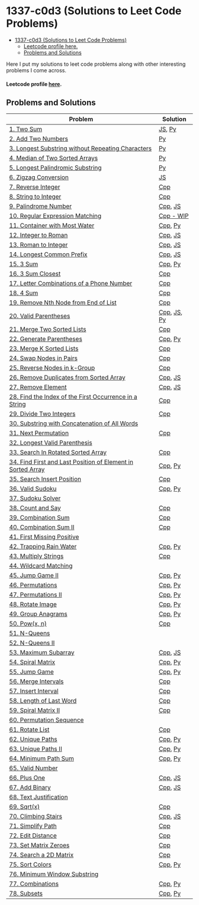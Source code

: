 # 1337-c0d3 (Solutions to Leet Code Problems)

<!-- TOC -->
* [1337-c0d3 (Solutions to Leet Code Problems)](#1337-c0d3-solutions-to-leet-code-problems)
  * [Leetcode profile here.](#leetcode-profile-here)
  * [Problems and Solutions](#problems-and-solutions)
<!-- TOC -->

Here I put my solutions to leet code problems along with other interesting problems I come across.

#### Leetcode profile [here](https://leetcode.com/_r00tp/).

## Problems and Solutions
| Problem                                                                                                                                               | Solution                                                                                                                                                    |
|-------------------------------------------------------------------------------------------------------------------------------------------------------|-------------------------------------------------------------------------------------------------------------------------------------------------------------|
| [1. Two Sum](https://leetcode.com/problems/two-sum/)                                                                                                  | [JS](javascript/1.%20two-sum.js), [Py](python/1.%20two-sum.py)                                                                                              |
| [2. Add Two Numbers](https://leetcode.com/problems/add-two-numbers/)                                                                                  | [Py](python/2.%20add-two-numbers.py)                                                                                                                        |
| [3. Longest Substring without Repeating Characters](https://leetcode.com/problems/longest-substring-without-repeating-characters/)                    | [Py](python/3.%20longest-substring-without-repeating-characters.py)                                                                                         |
| [4. Median of Two Sorted Arrays](https://leetcode.com/problems/median-of-two-sorted-arrays/)                                                          | [Py](python/4.%20median-of-two-sorted-arrays.py)                                                                                                            |
| [5. Longest Palindromic Substring](https://leetcode.com/problems/longest-palindromic-substring/)                                                      | [Py](python/5.%20longest-palindromic-substring.py)                                                                                                          |
| [6. Zigzag Conversion](https://leetcode.com/problems/zigzag-conversion/)                                                                              | [JS](javascript/6.%20zigzag-conversion.js)                                                                                                                  |
| [7. Reverse Integer](https://leetcode.com/problems/reverse-integer/)                                                                                  | [Cpp](cpp/7.%20reverse-integer.cpp)                                                                                                                         |
| [8. String to Integer](https://leetcode.com/problems/string-to-integer-atoi/)                                                                         | [Cpp](cpp/8.%20string-to-integer.cpp)                                                                                                                       |
| [9. Palindrome Number](https://leetcode.com/problems/palindrome-number/)                                                                              | [Cpp](cpp/9.%20palindrome-number.cpp), [JS](javascript/9.%20palindrome-number.js)                                                                           |
| [10. Regular Expression Matching](https://leetcode.com/problems/regular-expression-matching)                                                          | [Cpp - WIP](cpp/10.%20regular-expression-matching.cpp)                                                                                                      |
| [11. Container with Most Water](https://leetcode.com/problems/container-with-most-water/)                                                             | [Cpp](cpp/11.%20container-with-most-water.cpp), [Py](python/11.%20container-with-most-water.py)                                                             |
| [12. Integer to Roman](https://leetcode.com/problems/integer-to-roman/)                                                                               | [Cpp](cpp/12.%20integer-to-roman.cpp), [JS](javascript/12.%20integer-to-roman.js)                                                                           |
| [13. Roman to Integer](https://leetcode.com/problems/roman-to-integer/)                                                                               | [Cpp](cpp/13.%20roman-to-integer.cpp), [JS](javascript/13.%20roman-to-integer.js)                                                                           |
| [14. Longest Common Prefix](https://leetcode.com/problems/longest-common-prefix/)                                                                     | [Cpp](cpp/14.%20longest-common-prefix.cpp), [JS](javascript/14.%20longest-common-prefix.js)                                                                 |
| [15. 3 Sum](https://leetcode.com/problems/3sum/)                                                                                                      | [Cpp](cpp/15.%203-sum.cpp), [Py](python/15.%203-sum.py)                                                                                                     |
| [16. 3 Sum Closest](https://leetcode.com/problems/3sum-closest/)                                                                                      | [Cpp](cpp/16.%203-sum-closest.cpp)                                                                                                                          |
| [17. Letter Combinations of a Phone Number](https://leetcode.com/problems/letter-combinations-of-a-phone-number/)                                     | [Cpp](cpp/17.%20letter-combinations-of-a-phone-number.cpp)                                                                                                  |
| [18. 4 Sum](https://leetcode.com/problems/4sum/)                                                                                                      | [Cpp](cpp/18.%204-sum.cpp)                                                                                                                                  |
| [19. Remove Nth Node from End of List](https://leetcode.com/problems/remove-nth-node-from-end-of-list/)                                               | [Cpp](cpp/19.%20remove-nth-node-from-end-of-list.cpp)                                                                                                       |
| [20. Valid Parentheses](https://leetcode.com/problems/valid-parentheses/)                                                                             | [Cpp](cpp/20.%20valid-parentheses.cpp), [JS](javascript/20.%20valid-parentheses.js), [Py](python/20.%20valid-parentheses.py)                                |
| [21. Merge Two Sorted Lists](https://leetcode.com/problems/merge-two-sorted-lists/)                                                                   | [Cpp](cpp/21.%20merge-two-sorted-lists.cpp)                                                                                                                 |
| [22. Generate Parentheses](https://leetcode.com/problems/generate-parentheses/)                                                                       | [Cpp](cpp/22.%20generate-parentheses.cpp), [Py](python/22.%20generate-parentheses.py)                                                                       |
| [23. Merge K Sorted Lists](https://leetcode.com/problems/merge-k-sorted-lists/)                                                                       | [Cpp](cpp/23.%20merge-k-sorted-lists.cpp)                                                                                                                   |
| [24. Swap Nodes in Pairs](https://leetcode.com/problems/swap-nodes-in-pairs/)                                                                         | [Cpp](cpp/24.%20swap-nodes-in-pairs.cpp)                                                                                                                    |
| [25. Reverse Nodes in k-Group](https://leetcode.com/problems/reverse-nodes-in-k-group/)                                                               | [Cpp](cpp/25.%20reverse-nodes-in-k-group.cpp)                                                                                                               |
| [26. Remove Duplicates from Sorted Array](https://leetcode.com/problems/remove-duplicates-from-sorted-array/)                                         | [Cpp](cpp/26.%20remove-duplicates-from-sorted-array.cpp), [JS](javascript/26.%20remove-duplicates-from-sorted-array.js)                                     |
| [27. Remove Element](https://leetcode.com/problems/remove-element/)                                                                                   | [Cpp](cpp/27.%20remove-element.cpp), [JS](javascript/27.%20remove-element.js)                                                                               |
| [28. Find the Index of the First Occurrence in a String](https://leetcode.com/problems/find-the-index-of-the-first-occurrence-in-a-string/)           | [Cpp](cpp/28.%20find-the-index-of-the-first-occurrence-in-a-string.cpp)                                                                                     |
| [29. Divide Two Integers](https://leetcode.com/problems/divide-two-integers/)                                                                         | [Cpp](cpp/29.%20divide-two-integers.cpp)                                                                                                                    |
| [30. Substring with Concatenation of All Words](https://leetcode.com/problems/substring-with-concatenation-of-all-words/)                             |                                                                                                                                                             |
| [31. Next Permutation](https://leetcode.com/problems/next-permutation/)                                                                               | [Cpp](cpp/31.%20next-permutation.cpp)                                                                                                                       |
| [32. Longest Valid Parenthesis](https://leetcode.com/problems/longest-valid-parentheses/)                                                             |                                                                                                                                                             |
| [33. Search In Rotated Sorted Array](https://leetcode.com/problems/search-in-rotated-sorted-array/)                                                   | [Cpp](cpp/33.%20search-in-rotated-sorted-array.cpp)                                                                                                         |
| [34. Find First and Last Position of Element in Sorted Array](https://leetcode.com/problems/find-first-and-last-position-of-element-in-sorted-array/) | [Cpp](cpp/34.%20find-first-and-last-position-of-element-in-sorted-array.cpp), [Py](python/34.%20find-first-and-last-position-of-element-in-sorted-array.py) |
| [35. Search Insert Position](https://leetcode.com/problems/search-insert-position/)                                                                   | [Cpp](cpp/35.%20search-insert-position.cpp)                                                                                                                 |
| [36. Valid Sudoku](https://leetcode.com/problems/valid-sudoku/)                                                                                       | [Cpp](cpp/36.%20valid-sudoku.cpp), [Py](python/36.%20valid-sudoku.py)                                                                                       |
| [37. Sudoku Solver](https://leetcode.com/problems/sudoku-solver/)                                                                                     |                                                                                                                                                             |
| [38. Count and Say](https://leetcode.com/problems/count-and-say/)                                                                                     | [Cpp](cpp/38.%20count-and-say.cpp)                                                                                                                          |
| [39. Combination Sum](https://leetcode.com/problems/combination-sum/)                                                                                 | [Cpp](cpp/39.%20combination-sum.cpp)                                                                                                                        |
| [40. Combination Sum II](https://leetcode.com/problems/combination-sum-ii/)                                                                           | [Cpp](cpp/40.%20combination-sum-ii.cpp)                                                                                                                     |
| [41. First Missing Positive](https://leetcode.com/problems/first-missing-positive/)                                                                   |                                                                                                                                                             |
| [42. Trapping Rain Water](https://leetcode.com/problems/trapping-rain-water/)                                                                         | [Cpp](cpp/42.%20trapping-rain-water.cpp), [Py](python/42.%20trapping-rain-water.py)                                                                         |
| [43. Multiply Strings](https://leetcode.com/problems/multiply-strings/)                                                                               | [Cpp](cpp/43.%20multiply-strings.cpp)                                                                                                                       |
| [44. Wildcard Matching](https://leetcode.com/problems/wildcard-matching/)                                                                             |                                                                                                                                                             |
| [45. Jump Game II](https://leetcode.com/problems/jump-game-ii/)                                                                                       | [Cpp](cpp/45.%20jump-game-ii.cpp), [Py](python/45.%20jump-game-ii.py)                                                                                       |
| [46. Permutations](https://leetcode.com/problems/permutations/)                                                                                       | [Cpp](cpp/46.%20permutations.cpp), [Py](python/46.%20permutations.py)                                                                                       |
| [47. Permutations II](https://leetcode.com/problems/permutations-ii/)                                                                                 | [Cpp](cpp/47.%20permutations-ii.cpp), [Py](python/47.%20permutations-ii.py)                                                                                 |
| [48. Rotate Image](https://leetcode.com/problems/rotate-image/)                                                                                       | [Cpp](cpp/48.%20rotate-image.cpp), [Py](python/48.%20rotate-image.py)                                                                                       |
| [49. Group Anagrams](https://leetcode.com/problems/group-anagrams/)                                                                                   | [Cpp](cpp/49.%20group-anagrams.cpp), [Py](python/49.%20group-anagrams.py)                                                                                   |
| [50. Pow(x, n)](https://leetcode.com/problems/powx-n/)                                                                                                | [Cpp](cpp/50.%20pow%28x%2C%20n%29.cpp)                                                                                                                      |
| [51. N-Queens](https://leetcode.com/problems/n-queens/)                                                                                               |                                                                                                                                                             |
| [52. N-Queens II](https://leetcode.com/problems/n-queens-ii/)                                                                                         |                                                                                                                                                             |
| [53. Maximum Subarray](https://leetcode.com/problems/maximum-subarray/)                                                                               | [Cpp](cpp/53.%20maximum-subarray.cpp), [JS](javascript/53.%20maximum-subarray.js)                                                                           |
| [54. Spiral Matrix](https://leetcode.com/problems/spiral-matrix/)                                                                                     | [Cpp](cpp/54.%20spiral-matrix.cpp), [Py](python/54.%20spiral-matrix.py)                                                                                     |
| [55. Jump Game](https://leetcode.com/problems/jump-game/)                                                                                             | [Cpp](cpp/55.%20jump-game.cpp), [Py](python/55.%20jump-game.py)                                                                                             |
| [56. Merge Intervals](https://leetcode.com/problems/merge-intervals/)                                                                                 | [Cpp](cpp/56.%20merge-intervals.cpp)                                                                                                                        |
| [57. Insert Interval](https://leetcode.com/problems/insert-interval/)                                                                                 | [Cpp](cpp/57.%20insert-interval.cpp)                                                                                                                        |
| [58. Length of Last Word](https://leetcode.com/problems/length-of-last-word/)                                                                         | [Cpp](cpp/58.%20length-of-last-word.cpp)                                                                                                                    |
| [59. Spiral Matrix II](https://leetcode.com/problems/spiral-matrix-ii/)                                                                               | [Cpp](cpp/59.%20spiral-matrix-ii.cpp)                                                                                                                       |
| [60. Permutation Sequence](https://leetcode.com/problems/permutation-sequence/)                                                                       |                                                                                                                                                             |
| [61. Rotate List](https://leetcode.com/problems/rotate-list/)                                                                                         | [Cpp](cpp/61.%20rotate-list.cpp)                                                                                                                            |
| [62. Unique Paths](https://leetcode.com/problems/unique-paths/)                                                                                       | [Cpp](cpp/62.%20unique-paths.cpp), [Py](python/62.%20unique-paths.py)                                                                                       |
| [63. Unique Paths II](https://leetcode.com/problems/unique-paths-ii/)                                                                                 | [Cpp](cpp/63.%20unique-paths-ii.cpp), [Py](python/63.%20unique-paths-ii.py)                                                                                 |
| [64. Minimum Path Sum](https://leetcode.com/problems/minimum-path-sum/)                                                                               | [Cpp](cpp/64.%20minimum-path-sum.cpp), [Py](python/64.%20minimum-path-sum.py)                                                                               |
| [65. Valid Number](https://leetcode.com/problems/valid-number/)                                                                                       |                                                                                                                                                             |
| [66. Plus One](https://leetcode.com/problems/plus-one/)                                                                                               | [Cpp](cpp/66.%20plus-one.cpp), [JS](javascript/66.%20plus-one.js)                                                                                           |
| [67. Add Binary](https://leetcode.com/problems/add-binary/)                                                                                           | [Cpp](cpp/67.%20add-binary.cpp), [JS](javascript/67.%20add-binary.js)                                                                                       |
| [68. Text Justification](https://leetcode.com/problems/text-justification/)                                                                           |                                                                                                                                                             |
| [69. Sqrt(x)](https://leetcode.com/problems/sqrtx/)                                                                                                   | [Cpp](cpp/69.%20sqrt%28x%29.cpp)                                                                                                                            |
| [70. Climbing Stairs](https://leetcode.com/problems/climbing-stairs/)                                                                                 | [Cpp](cpp/70.%20climbing-stairs.cpp), [JS](javascript/70.%20climbing-stairs.js)                                                                             |
| [71. Simplify Path](https://leetcode.com/problems/simplify-path/)                                                                                     | [Cpp](cpp/71.%20simplify-path.cpp)                                                                                                                          |
| [72. Edit Distance](https://leetcode.com/problems/edit-distance/)                                                                                     | [Cpp](cpp/72.%20edit-distance.cpp)                                                                                                                          |
| [73. Set Matrix Zeroes](https://leetcode.com/problems/set-matrix-zeroes/)                                                                             | [Cpp](cpp/73.%20set-matrix-zeroes.cpp)                                                                                                                      |
| [74. Search a 2D Matrix](https://leetcode.com/problems/search-a-2d-matrix/)                                                                           | [Cpp](cpp/74.%20search-a-2d-matrix.cpp)                                                                                                                     |
| [75. Sort Colors](https://leetcode.com/problems/sort-colors/)                                                                                         | [Cpp](cpp/75.%20sort-colors.cpp), [Py](python/75.%20sort-colors.py)                                                                                         |
| [76. Minimum Window Substring](https://leetcode.com/problems/minimum-window-substring/)                                                               |                                                                                                                                                             |
| [77. Combinations](https://leetcode.com/problems/combinations/)                                                                                       | [Cpp](cpp/77.%20combinations.cpp), [Py](python/77.%20combinations.py)                                                                                       |
| [78. Subsets](https://leetcode.com/problems/subsets/)                                                                                                 | [Cpp](cpp/78.%20subsets.cpp), [Py](python/78.%20subsets.py)                                                                                                 |
